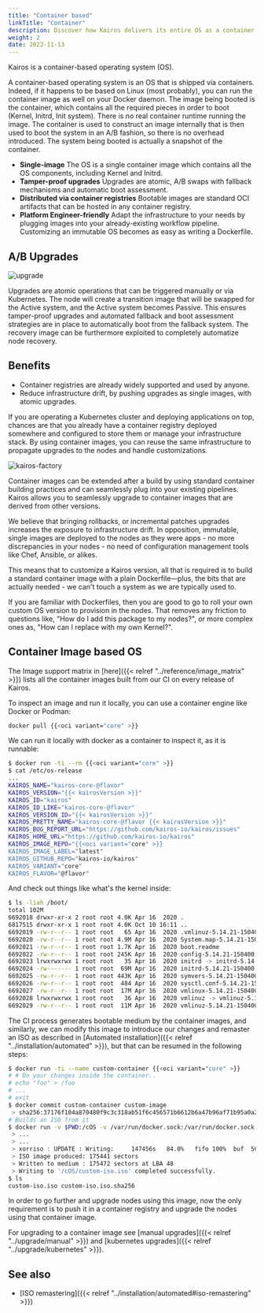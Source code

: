 ```yaml
---
title: "Container based"
linkTitle: "Container"
description: Discover how Kairos delivers its entire OS as a container image, enabling predictable upgrades and simple version control.
weight: 2
date: 2022-11-13
---
```


Kairos is a container-based operating system (OS).

A container-based operating system is an OS that is shipped via containers. Indeed, if it happens to be based on Linux (most probably), you can run the container image as well on your Docker daemon. The image being booted is the container, which contains all the required pieces in order to boot (Kernel, Initrd, Init system). There is no real container runtime running the image. The container is used to construct an image internally that is then used to boot the system in an A/B fashion, so there is no overhead introduced. The system being booted is actually a snapshot of the container.

- **Single-image** The OS is a single container image which contains all the OS components, including Kernel and Initrd.
- **Tamper-proof upgrades** Upgrades are atomic, A/B swaps with fallback mechanisms and automatic boot assessment.
- **Distributed via container registries** Bootable images are standard OCI artifacts that can be hosted in any container registry.
- **Platform Engineer-friendly** Adapt the infrastructure to your needs by plugging images into your already-existing workflow pipeline. Customizing an immutable OS becomes as easy as writing a Dockerfile.

## A/B Upgrades

![upgrade](https://user-images.githubusercontent.com/2420543/197806999-587632a1-0292-44df-bb8f-176ff702f62d.png)

Upgrades are atomic operations that can be triggered manually or via Kubernetes. The node will create a transition image that will be swapped for the Active system, and the Active system becomes Passive. This ensures tamper-proof upgrades and automated fallback and boot assessment strategies are in place to automatically boot from the fallback system. The recovery image can be furthermore exploited to completely automatize node recovery.

## Benefits

- Container registries are already widely supported and used by anyone.
- Reduce infrastructure drift, by pushing upgrades as single images, with atomic upgrades.

If you are operating a Kubernetes cluster and deploying applications on top, chances are that you already have a container registry deployed somewhere and configured to store them or manage your infrastructure stack. By using container images, you can reuse the same infrastructure to propagate upgrades to the nodes and handle customizations.

![kairos-factory](https://user-images.githubusercontent.com/2420543/197808767-e213709d-af21-4e32-9a78-818f34170077.png)

Container images can be extended after a build by using standard container building practices and can seamlessly plug into your existing pipelines. Kairos allows you to seamlessly upgrade to container images that are derived from other versions.

We believe that bringing rollbacks, or incremental patches upgrades increases the exposure to infrastructure drift. In opposition, immutable, single images are deployed to the nodes as they were apps - no more discrepancies in your nodes - no need of configuration management tools like Chef, Ansible, or alikes.

This means that to customize a Kairos version, all that is required is to build a standard container image with a plain Dockerfile—plus, the bits that are actually needed - we can't touch a system as we are typically used to.

If you are familiar with Dockerfiles, then you are good to go to roll your own custom OS version to provision in the nodes. That removes any friction to questions like, "How do I add this package to my nodes?", or more complex ones as, "How can I replace with my own Kernel?".

## Container Image based OS

The Image support matrix in [here]({{< relref "../reference/image_matrix" >}}) lists all the container images built from our CI on every release of Kairos.

To inspect an image and run it locally, you can use a container engine like Docker or Podman:

```bash
docker pull {{<oci variant="core" >}}
```

We can run it locally with docker as a container to inspect it, as it is runnable:

```bash
$ docker run -ti --rm {{<oci variant="core" >}}
$ cat /etc/os-release
...
KAIROS_NAME="kairos-core-@flavor"
KAIROS_VERSION="{{< kairosVersion >}}"
KAIROS_ID="kairos"
KAIROS_ID_LIKE="kairos-core-@flavor"
KAIROS_VERSION_ID="{{< kairosVersion >}}"
KAIROS_PRETTY_NAME="kairos-core-@flavor {{< kairosVersion >}}"
KAIROS_BUG_REPORT_URL="https://github.com/kairos-io/kairos/issues"
KAIROS_HOME_URL="https://github.com/kairos-io/kairos"
KAIROS_IMAGE_REPO="{{<oci variant="core" >}}
KAIROS_IMAGE_LABEL="latest"
KAIROS_GITHUB_REPO="kairos-io/kairos"
KAIROS_VARIANT="core"
KAIROS_FLAVOR="@flavor"
```

And check out things like what's the kernel inside:

```bash
$ ls -liah /boot/
total 102M
6692018 drwxr-xr-x 2 root root 4.0K Apr 16  2020 .
6817515 drwxr-xr-x 1 root root 4.0K Oct 10 16:11 ..
6692019 -rw-r--r-- 1 root root   65 Apr 16  2020 .vmlinuz-5.14.21-150400.24.21-default.hmac
6692020 -rw-r--r-- 1 root root 4.9M Apr 16  2020 System.map-5.14.21-150400.24.21-default
6692021 -rw-r--r-- 1 root root 1.7K Apr 16  2020 boot.readme
6692022 -rw-r--r-- 1 root root 245K Apr 16  2020 config-5.14.21-150400.24.21-default
6692023 lrwxrwxrwx 1 root root   35 Apr 16  2020 initrd -> initrd-5.14.21-150400.24.21-default
6692024 -rw------- 1 root root  69M Apr 16  2020 initrd-5.14.21-150400.24.21-default
6692025 -rw-r--r-- 1 root root 443K Apr 16  2020 symvers-5.14.21-150400.24.21-default.gz
6692026 -rw-r--r-- 1 root root  484 Apr 16  2020 sysctl.conf-5.14.21-150400.24.21-default
6692027 -rw-r--r-- 1 root root  17M Apr 16  2020 vmlinux-5.14.21-150400.24.21-default.gz
6692028 lrwxrwxrwx 1 root root   36 Apr 16  2020 vmlinuz -> vmlinuz-5.14.21-150400.24.21-default
6692029 -rw-r--r-- 1 root root  11M Apr 16  2020 vmlinuz-5.14.21-150400.24.21-default
```

The CI process generates bootable medium by the container images, and similarly, we can modify this image to introduce our changes and remaster an ISO as described in [Automated installation]({{< relref "../installation/automated" >}}), but that can be resumed in the following steps:

```bash
$ docker run -ti --name custom-container {{<oci variant="core" >}}
# # Do your changes inside the container..
# echo "foo" > /foo
# ...
# exit
$ docker commit custom-container custom-image
 > sha256:37176f104a870480f9c3c318ab51f6c456571b6612b6a47b96af71b95a0a27c7
# Builds an ISO from it
$ docker run -v $PWD:/cOS -v /var/run/docker.sock:/var/run/docker.sock -i --rm quay.io/kairos/auroraboot:{{< auroraBootVersion >}} --debug build-iso --name "custom-iso" --date=false --output /cOS/ custom-image
 > ...
 > ...
 > xorriso : UPDATE : Writing:     147456s   84.0%   fifo 100%  buf  50%   60.5xD
 > ISO image produced: 175441 sectors
 > Written to medium : 175472 sectors at LBA 48
 > Writing to '/cOS/custom-iso.iso' completed successfully.
$ ls
custom-iso.iso custom-iso.iso.sha256
```

In order to go further and upgrade nodes using this image, now the only requirement is to push it in a container registry and upgrade the nodes using that container image.

For upgrading to a container image see [manual upgrades]({{< relref "../upgrade/manual" >}}) and [kubernetes upgrades]({{< relref "../upgrade/kubernetes" >}}).

## See also

- [ISO remastering]({{< relref "../installation/automated#iso-remastering" >}})
